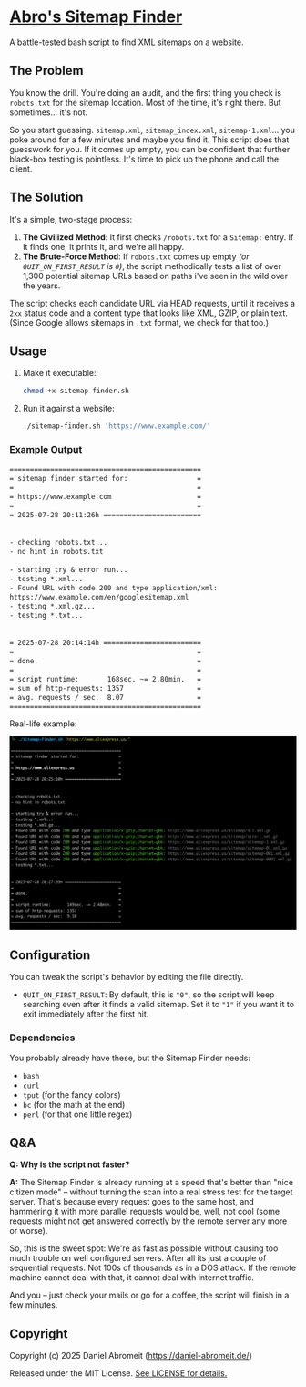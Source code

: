 # [Abro's Sitemap Finder](https://github.com/Abromeit/sitemap-finder)

A battle-tested bash script to find XML sitemaps on a website.

## The Problem

You know the drill. You're doing an audit, and the first thing you check is `robots.txt` for the sitemap location. Most of the time, it's right there. But sometimes... it's not.

So you start guessing. `sitemap.xml`, `sitemap_index.xml`, `sitemap-1.xml`... you poke around for a few minutes and maybe you find it. This script does that guesswork for you. If it comes up empty, you can be confident that further black-box testing is pointless. It's time to pick up the phone and call the client.

## The Solution

It's a simple, two-stage process:

1. **The Civilized Method**: It first checks `/robots.txt` for a `Sitemap:` entry. If it finds one, it prints it, and we're all happy.
2. **The Brute-Force Method**: If `robots.txt` comes up empty _(or `QUIT_ON_FIRST_RESULT` is `0`)_, the script methodically tests a list of over 1,300 potential sitemap URLs based on paths i've seen in the wild over the years.

The script checks each candidate URL via HEAD requests, until it receives a `2xx` status code and a content type that looks like XML, GZIP, or plain text. (Since Google allows sitemaps in `.txt` format, we check for that too.)

## Usage

1. Make it executable:

   ```bash
   chmod +x sitemap-finder.sh
   ```

2. Run it against a website:

   ```bash
   ./sitemap-finder.sh 'https://www.example.com/'
   ```

### Example Output

```
===============================================
= sitemap finder started for:                 =
=                                             =
= https://www.example.com                     =
=                                             =
= 2025-07-28 20:11:26h ========================


- checking robots.txt...
- no hint in robots.txt

- starting try & error run...
- testing *.xml...
- Found URL with code 200 and type application/xml: https://www.example.com/en/googlesitemap.xml
- testing *.xml.gz...
- testing *.txt...


= 2025-07-28 20:14:14h ========================
=                                             =
= done.                                       =
=                                             =
= script runtime:       168sec. ~= 2.80min.   =
= sum of http-requests: 1357                  =
= avg. requests / sec:  8.07                  =
===============================================
```

Real-life example:

![Screenshot of the Sitemap Finder in action, where it found 6 very deep xml sitemap URLs on a big ecommerce site, despite A) having no hint in the robots.txt and B) the sitemaps being only available as dot-gz (gzip) files](docs/screenshot.png)

## Configuration

You can tweak the script's behavior by editing the file directly.

- `QUIT_ON_FIRST_RESULT`: By default, this is `"0"`, so the script will keep searching even after it finds a valid sitemap. Set it to `"1"` if you want it to exit immediately after the first hit.

### Dependencies

You probably already have these, but the Sitemap Finder needs:

- `bash`
- `curl`
- `tput` (for the fancy colors)
- `bc` (for the math at the end)
- `perl` (for that one little regex)

## Q&A

**Q: Why is the script not faster?**

**A:** The Sitemap Finder is already running at a speed that's better than "nice citizen mode" – without turning the scan into a real stress test for the target server. That's because every request goes to the same host, and hammering it with more parallel requests would be, well, not cool (some requests might not get answered correctly by the remote server any more or worse).

So, this is the sweet spot: We're as fast as possible without causing too much trouble on well configured servers. After all its just a couple of sequential requests. Not 100s of thousands as in a DOS attack. If the remote machine cannot deal with that, it cannot deal with internet traffic.

And you – just check your mails or go for a coffee, the script will finish in a few minutes.

## Copyright

Copyright (c) 2025 Daniel Abromeit (https://daniel-abromeit.de/)

Released under the MIT License. [See LICENSE for details.](LICENSE)
